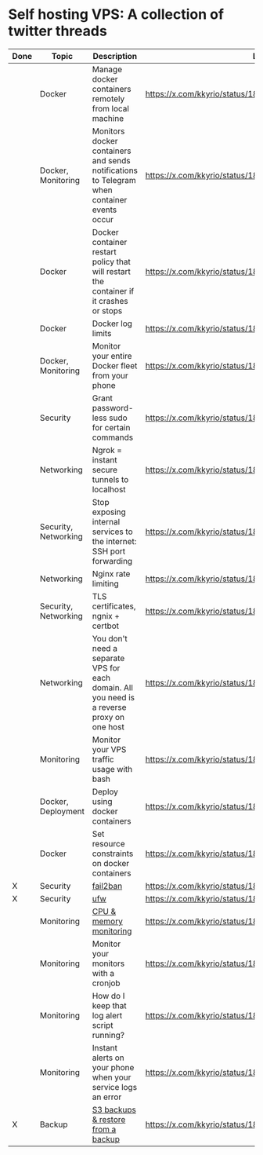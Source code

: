 # Self hosting VPS: A collection of twitter threads

| Done | Topic                | Description                                                                                | Link                                                    |
| ---- | -------------------- | ------------------------------------------------------------------------------------------ | ------------------------------------------------------- |
|      | Docker               | Manage docker containers remotely from local machine                                       | https://x.com/kkyrio/status/1861371736492572710         |
|      | Docker, Monitoring   | Monitors docker containers and sends notifications to Telegram when container events occur | https://x.com/kkyrio/status/1859556416014500022/photo/1 |
|      | Docker               | Docker container restart policy that will restart the container if it crashes or stops     | https://x.com/kkyrio/status/1858845227529761186         |
|      | Docker               | Docker log limits                                                                          | https://x.com/kkyrio/status/1858470342106198304         |
|      | Docker, Monitoring   | Monitor your entire Docker fleet from your phone                                           | https://x.com/kkyrio/status/1857019889036185675         |
|      | Security             | Grant password-less sudo for certain commands                                              | https://x.com/kkyrio/status/1856299320720363690         |
|      | Networking           | Ngrok = instant secure tunnels to localhost                                                | https://x.com/kkyrio/status/1855940666011848973         |
|      | Security, Networking | Stop exposing internal services to the internet: SSH port forwarding                       | https://x.com/kkyrio/status/1854479455009296739         |
|      | Networking           | Nginx rate limiting                                                                        | https://x.com/kkyrio/status/1851948881648513365         |
|      | Security, Networking | TLS certificates, ngnix + certbot                                                          | https://x.com/kkyrio/status/1851207645962678419         |
|      | Networking           | You don't need a separate VPS for each domain. All you need is a reverse proxy on one host | https://x.com/kkyrio/status/1850852248600953127         |
|      | Monitoring           | Monitor your VPS traffic usage with bash                                                   | https://x.com/kkyrio/status/1849035637204156606         |
|      | Docker, Deployment   | Deploy using docker containers                                                             | https://x.com/kkyrio/status/1848301939622076583         |
|      | Docker               | Set resource constraints on docker containers                                              | https://x.com/kkyrio/status/1846884383778590977         |
| X    | Security             | [fail2ban](secondary/setup_fail2ban.md)                                                    | https://x.com/kkyrio/status/1846506908242288773         |
| X    | Security             | [ufw](secondary/setup_ufw.md)                                                              | https://x.com/kkyrio/status/1846139949512372243         |
|      | Monitoring           | [CPU & memory monitoring](secondary/cpu_memory_management.md)                              | https://x.com/kkyrio/status/1844102943701958703         |
|      | Monitoring           | Monitor your monitors with a cronjob                                                       | https://x.com/kkyrio/status/1843744013251387497         |
|      | Monitoring           | How do I keep that log alert script running?                                               | https://x.com/kkyrio/status/1843612036812636193         |
|      | Monitoring           | Instant alerts on your phone when your service logs an error                               | https://x.com/kkyrio/status/1843383903165526514         |
| X    | Backup               | [S3 backups & restore from a backup](backup_vps_to_s3.md)                                  | https://x.com/kkyrio/status/1845766604807606570         |
